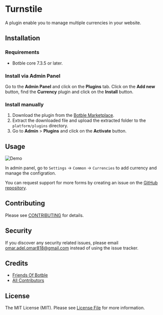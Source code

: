 # Turnstile

A plugin enable you to manage multiple currencies in your website.

## Installation

### Requirements

* Botble core 7.3.5 or later.

### Install via Admin Panel

Go to the **Admin Panel** and click on the **Plugins** tab. Click on the **Add new** button, find the **Currency** plugin and click on the **Install** button.

### Install manually

1. Download the plugin from
   the [Botble Marketplace](https://marketplace.botble.com/products/Botble-plugins/currency).
2. Extract the downloaded file and upload the extracted folder to the `platform/plugins` directory.
3. Go to **Admin** > **Plugins** and click on the **Activate** button.

## Usage

![Demo](./art/demo.gif)

In admin panel, go to `Settings` -> `Common` -> `Currencies` to add currency and manage the configration.

You can request support for more forms by creating an issue on the [GitHub repository](../../issues).

## Contributing

Please see [CONTRIBUTING](CONTRIBUTING.md) for details.

## Security

If you discover any security related issues, please email omar.adel.omar818@gmail.com instead of using the issue tracker.

## Credits

* [Friends Of Botble](https://github.com/Botble-plugins)
* [All Contributors](../../contributors)

## License

The MIT License (MIT). Please see [License File](LICENSE) for more information.
